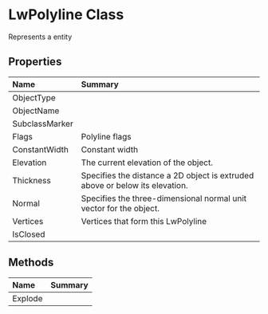 # LwPolyline Class

Represents a <see cref="T:ACadSharp.Entities.LwPolyline" /> entity

## Properties

| Name | Summary | 
| :- | :- | 
| ObjectType |  | 
| ObjectName |  | 
| SubclassMarker |  | 
| Flags | Polyline flags | 
| ConstantWidth | Constant width | 
| Elevation | The current elevation of the object. | 
| Thickness | Specifies the distance a 2D object is extruded above or below its elevation. | 
| Normal | Specifies the three-dimensional normal unit vector for the object. | 
| Vertices | Vertices that form this LwPolyline | 
| IsClosed |  | 

## Methods

| Name | Summary | 
| :- | :- | 
| Explode |  | 

